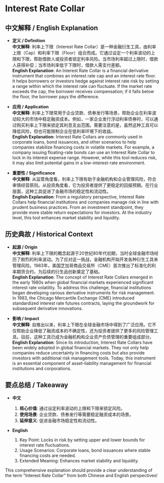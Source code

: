 # Interest Rate Collar

## 中文解释 / English Explanation

* **定义 / Definition**  
  **中文解释**: 利率上下限（Interest Rate Collar）是一种金融衍生工具，由利率上限（Cap）和利率下限（Floor）组合而成。它通过设定一个利率波动的上限和下限，帮助借款人或投资者锁定利率风险。当市场利率超过上限时，借款人获得补偿；当市场利率低于下限时，借款人需支付差额。  
  **English Explanation**: An Interest Rate Collar is a financial derivative instrument that combines an interest rate cap and an interest rate floor. It helps borrowers or investors hedge against interest rate risk by setting a range within which the interest rate can fluctuate. If the market rate exceeds the cap, the borrower receives compensation; if it falls below the floor, the borrower pays the difference.

* **应用 / Application**  
  **中文解释**: 利率上下限常用于企业贷款、债券发行等场景，帮助企业在利率波动较大的市场中稳定融资成本。例如，一家企业发行浮动利率债券时，可以通过购买利率上下限来锁定其利息支出范围。需要注意的是，虽然这种工具可以降低风险，但也可能限制企业在低利率环境下的收益。  
  **English Explanation**: Interest Rate Collars are commonly used in corporate loans, bond issuances, and other scenarios to help companies stabilize financing costs in volatile markets. For example, a company issuing floating-rate bonds can use an Interest Rate Collar to lock in its interest expense range. However, while this tool reduces risk, it may also limit potential gains in a low-interest-rate environment.

* **重要性 / Significance**  
  **中文解释**: 从监管角度看，利率上下限有助于金融机构和企业管理风险，符合审慎经营原则。从投资角度看，它为投资者提供了更稳定的回报预期。在行业层面，这种工具促进了金融市场的稳定性和流动性。  
  **English Explanation**: From a regulatory perspective, Interest Rate Collars help financial institutions and companies manage risk in line with prudent business practices. From an investment standpoint, they provide more stable return expectations for investors. At the industry level, this tool enhances market stability and liquidity.

## 历史典故 / Historical Context

* **起源 / Origin**  
  **中文解释**: 利率上下限的概念起源于20世纪80年代初期，当时全球金融市场经历了剧烈的利率波动。为了应对这一挑战，金融机构开始开发各种衍生工具来管理风险。1983年，美国芝加哥商品交易所（CME）首次推出了标准化的利率期货合约，为后续的衍生品创新奠定了基础。  
  **English Explanation**: The concept of Interest Rate Collars emerged in the early 1980s when global financial markets experienced significant interest rate volatility. To address this challenge, financial institutions began developing various derivative instruments for risk management. In 1983, the Chicago Mercantile Exchange (CME) introduced standardized interest rate futures contracts, laying the groundwork for subsequent derivative innovations.

* **影响 / Impact**  
  **中文解释**: 自推出以来，利率上下限在全球金融市场中得到了广泛应用。它不仅帮助企业降低了融资成本的不确定性，还为投资者提供了更多的风险管理工具。目前，这种工具已成为金融机构和企业资产负债管理的重要组成部分。  
  **English Explanation**: Since its introduction, Interest Rate Collars have been widely adopted in global financial markets. They not only help companies reduce uncertainty in financing costs but also provide investors with additional risk management tools. Today, this instrument is an essential component of asset-liability management for financial institutions and corporations.

## 要点总结 / Takeaway

* **中文**  
  1. **核心价值**: 通过设定利率波动的上限和下限来锁定风险。
  2. **使用场景**: 企业贷款、债券发行等需要稳定融资成本的场景。
  3. **延伸意义**: 促进金融市场稳定性和流动性。

* **English**  
  1. Key Point: Locks in risk by setting upper and lower bounds for interest rate fluctuations.
  2. Usage Scenarios: Corporate loans, bond issuances where stable financing costs are needed.
  3. Extended Meaning: Enhances market stability and liquidity.

This comprehensive explanation should provide a clear understanding of the term "Interest Rate Collar" from both Chinese and English perspectives!